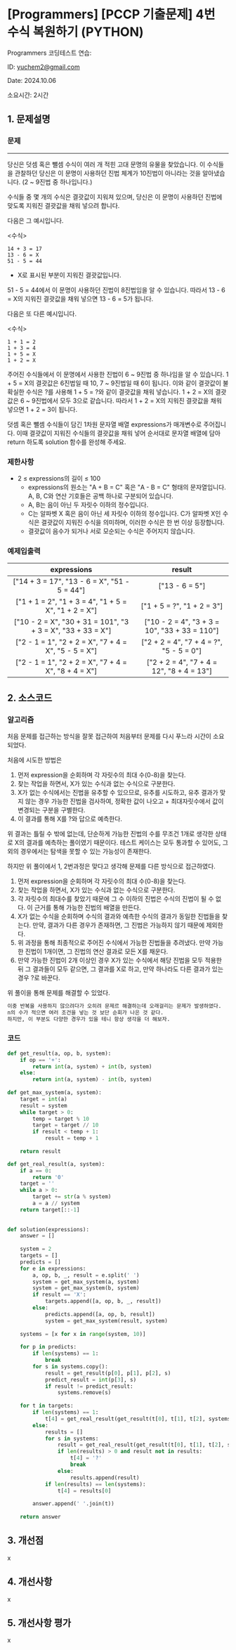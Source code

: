 # [Programmers] [PCCP 기출문제] 4번 수식 복원하기 (PYTHON)
Programmers 코딩테스트 연습: 

ID: yuchem2@gmail.com

Date: 2024.10.06

소요시간: 2시간

## 1. 문제설명

### 문제
---

당신은 덧셈 혹은 뺄셈 수식이 여러 개 적힌 고대 문명의 유물을 찾았습니다. 이 수식들을 관찰하던 당신은 이 문명이 사용하던 진법 체계가 10진법이 아니라는 것을 알아냈습니다. (2 ~ 9진법 중 하나입니다.)

수식들 중 몇 개의 수식은 결괏값이 지워져 있으며, 당신은 이 문명이 사용하던 진법에 맞도록 지워진 결괏값을 채워 넣으려 합니다.

다음은 그 예시입니다.

<수식>
```
14 + 3 = 17
13 - 6 = X
51 - 5 = 44
```
+ X로 표시된 부분이 지워진 결괏값입니다.

51 - 5 = 44에서 이 문명이 사용하던 진법이 8진법임을 알 수 있습니다. 따라서 13 - 6 = X의 지워진 결괏값을 채워 넣으면 13 - 6 = 5가 됩니다.

다음은 또 다른 예시입니다.

<수식>
```
1 + 1 = 2
1 + 3 = 4
1 + 5 = X
1 + 2 = X
```
주어진 수식들에서 이 문명에서 사용한 진법이 6 ~ 9진법 중 하나임을 알 수 있습니다.
1 + 5 = X의 결괏값은 6진법일 때 10, 7 ~ 9진법일 때 6이 됩니다. 이와 같이 결괏값이 불확실한 수식은 ?를 사용해 1 + 5 = ?와 같이 결괏값을 채워 넣습니다.
1 + 2 = X의 결괏값은 6 ~ 9진법에서 모두 3으로 같습니다. 따라서 1 + 2 = X의 지워진 결괏값을 채워 넣으면 1 + 2 = 3이 됩니다.

덧셈 혹은 뺄셈 수식들이 담긴 1차원 문자열 배열 expressions가 매개변수로 주어집니다. 이때 결괏값이 지워진 수식들의 결괏값을 채워 넣어 순서대로 문자열 배열에 담아 return 하도록 solution 함수를 완성해 주세요.

### 제한사항
+ 2 ≤ expressions의 길이 ≤ 100
  + expressions의 원소는 "A + B = C" 혹은 "A - B = C" 형태의 문자열입니다. A, B, C와 연산 기호들은 공백 하나로 구분되어 있습니다.
  + A, B는 음이 아닌 두 자릿수 이하의 정수입니다.
  + C는 알파벳 X 혹은 음이 아닌 세 자릿수 이하의 정수입니다. C가 알파벳 X인 수식은 결괏값이 지워진 수식을 의미하며, 이러한 수식은 한 번 이상 등장합니다.
  + 결괏값이 음수가 되거나 서로 모순되는 수식은 주어지지 않습니다.

### 예제입출력
| expressions |	result |
| :--: | :--: |
|["14 + 3 = 17", "13 - 6 = X", "51 - 5 = 44"]|	["13 - 6 = 5"]|
|["1 + 1 = 2", "1 + 3 = 4", "1 + 5 = X", "1 + 2 = X"]|	["1 + 5 = ?", "1 + 2 = 3"]|
|["10 - 2 = X", "30 + 31 = 101", "3 + 3 = X", "33 + 33 = X"]|	["10 - 2 = 4", "3 + 3 = 10", "33 + 33 = 110"]|
|["2 - 1 = 1", "2 + 2 = X", "7 + 4 = X", "5 - 5 = X"]|	["2 + 2 = 4", "7 + 4 = ?", "5 - 5 = 0"]|
|["2 - 1 = 1", "2 + 2 = X", "7 + 4 = X", "8 + 4 = X"]|	["2 + 2 = 4", "7 + 4 = 12", "8 + 4 = 13"]|

## 2. 소스코드

### 알고리즘

처음 문제를 접근하는 방식을 잘못 접근하여 처음부터 문제를 다시 푸느라 시간이 소요되었다.

처음에 시도한 방법은 
1. 먼저 expression을 순회하며 각 자릿수의 최대 수(0-8)을 찾는다.
2. 찾는 작업을 하면서, X가 있는 수식과 없는 수식으로 구분한다.
3. X가 없는 수식에서는 진법을 유추할 수 있으므로, 유추를 시도하고, 유추 결과가 맞지 않는 경우 가능한 진법을 검사하여, 정확한 값이 나오고 + 최대자릿수에서 값이 변경되는 구분을 구별한다.
4. 이 결과를 통해 X를 ?와 답으로 예측한다.

위 결과는 틀릴 수 밖에 없는데, 단순하게 가능한 진법의 수를 무조건 1개로 생각한 상태로 X의 결과를 예측하는 풀이였기 때문이다.  테스트 케이스는 모두 통과할 수 있어도, 그 외의 경우에서는 탐색을 못할 수 있는 가능성이 존재한다.

하지만 위 풀이에서 1, 2번과정은 맞다고 생각해 문제를 다른 방식으로 접근하였다.

1. 먼저 expression을 순회하며 각 자릿수의 최대 수(0-8)을 찾는다.
2. 찾는 작업을 하면서, X가 있는 수식과 없는 수식으로 구분한다.
3. 각 자릿수의 최대수를 찾았기 때문에 그 수 이하의 진법은 수식의 진법이 될 수 없다. 이 근거를 통해 가능한 진법의 배열을 만든다.
4. X가 없는 수식을 순회하며 수식의 결과와 예측한 수식의 결과가 동일한 진법들을 찾는다. 만약, 결과가 다른 경우가 존재하면, 그 진법은 가능하지 않기 때문에 제외한다.
5. 위 과정을 통해 최종적으로 주어진 수식에서 가능한 진법들을 추려냈다. 만약 가능한 진법이 1개이면, 그 진법의 연산 결과로 모든 X를 채운다.
6. 만약 가능한 진법이 2개 이상인 경우 X가 있는 수식에서 해당 진법을 모두 적용한 뒤 그 결과들이 모두 같으면, 그 결과를 X로 하고, 만약 하나라도 다른 결과가 있는 경우 ?로 바꾼다.

위 풀이을 통해 문제를 해결할 수 있었다.

```ps
이중 반복을 사용하지 않으려다가 오히려 문제르 해결하는데 오래걸리는 문제가 발생하였다.
n의 수가 적으면 여러 조건을 넣는 것 보단 순회가 나은 것 같다.
하지만, 이 부분도 다양한 경우가 있을 테니 항상 생각을 더 해보자.
```

### 코드
```python
def get_result(a, op, b, system):
    if op == '+':
        return int(a, system) + int(b, system)
    else:
        return int(a, system) - int(b, system)
    
def get_max_system(a, system):
    target = int(a)
    result = system
    while target > 0:
        temp = target % 10
        target = target // 10
        if result < temp + 1:
            result = temp + 1
            
    return result

def get_real_result(a, system):
    if a == 0:
        return '0'
    target = ''
    while a > 0:
        target += str(a % system)
        a = a // system
    return target[::-1]
    
    
def solution(expressions):
    answer = []
    
    system = 2
    targets = []
    predicts = []
    for e in expressions:
        a, op, b, _, result = e.split(' ')
        system = get_max_system(a, system)
        system = get_max_system(b, system)
        if result == 'X':
            targets.append([a, op, b, _, result])
        else:
            predicts.append([a, op, b, result])
            system = get_max_system(result, system)
    
    systems = [x for x in range(system, 10)]
    
    for p in predicts:
        if len(systems) == 1:
            break
        for s in systems.copy():
            result = get_result(p[0], p[1], p[2], s)
            predict_result = int(p[3], s)
            if result != predict_result:
                systems.remove(s)
    
    for t in targets:
        if len(systems) == 1:
            t[4] = get_real_result(get_result(t[0], t[1], t[2], systems[0]), systems[0])
        else:
            results = []
            for s in systems:
                result = get_real_result(get_result(t[0], t[1], t[2], s), s)
                if len(results) > 0 and result not in results:
                    t[4] = '?'
                    break
                else:
                    results.append(result)
            if len(results) == len(systems):
                t[4] = results[0]
                
        answer.append(' '.join(t))
        
    return answer
```
## 3. 개선점
x
## 4. 개선사항
x
## 5. 개선사항 평가
x
